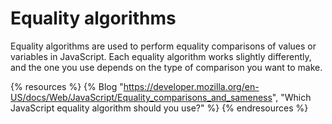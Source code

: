 # Equality algorithms

Equality algorithms are used to perform equality comparisons of values or variables in JavaScript. Each equality algorithm works slightly differently, and the one you use depends on the type of comparison you want to make.

{% resources %}
  {% Blog "https://developer.mozilla.org/en-US/docs/Web/JavaScript/Equality_comparisons_and_sameness", "Which JavaScript equality algorithm should you use?" %}
{% endresources %}
